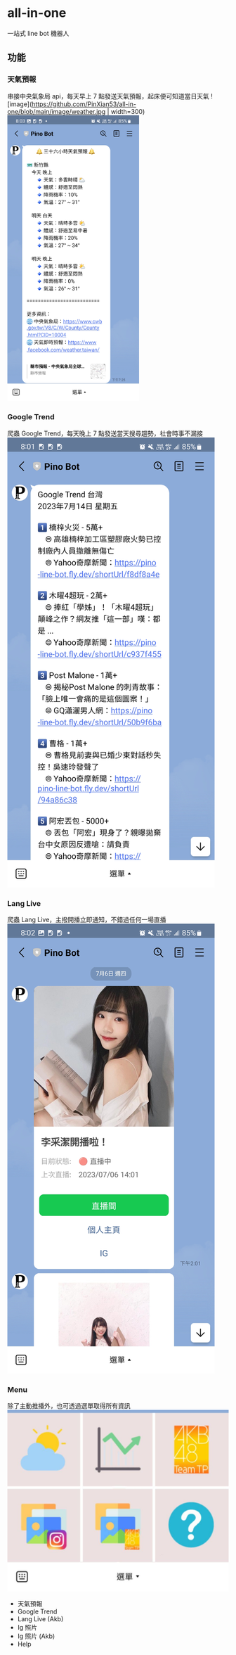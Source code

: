 # all-in-one
一站式 line bot 機器人

## 功能
### 天氣預報
串接中央氣象局 api，每天早上 7 點發送天氣預報，起床便可知道當日天氣
![image](https://github.com/PinXian53/all-in-one/blob/main/image/weather.jpg | width=300)
<img src="https://github.com/PinXian53/all-in-one/blob/main/image/weather.jpg" alt="image"  width="300">

### Google Trend
爬蟲 Google Trend，每天晚上 7 點發送當天搜尋趨勢，社會時事不漏接
![image](https://github.com/PinXian53/all-in-one/blob/main/image/google-trend.jpg)

### Lang Live
爬蟲 Lang Live，主撥開播立即通知，不錯過任何一場直播
![image](https://github.com/PinXian53/all-in-one/blob/main/image/lang-live.jpg)

### Menu
除了主動推播外，也可透過選單取得所有資訊
![image](https://github.com/PinXian53/all-in-one/blob/main/image/menu.jpg)
- 天氣預報
- Google Trend
- Lang Live (Akb)
- Ig 照片
- Ig 照片 (Akb)
- Help